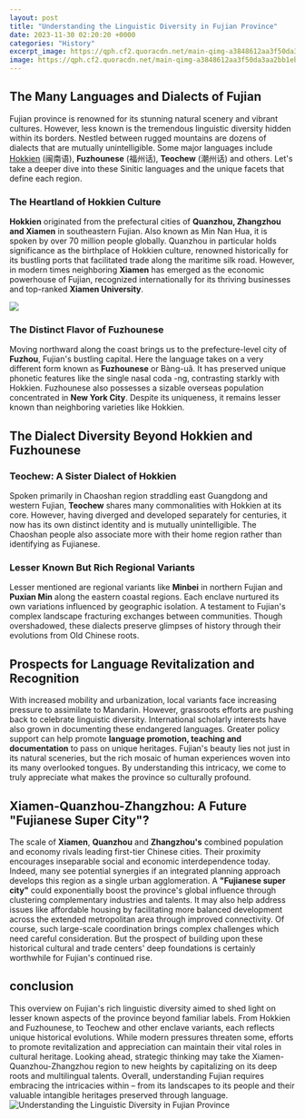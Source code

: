```yaml
---
layout: post
title: "Understanding the Linguistic Diversity in Fujian Province"
date: 2023-11-30 02:20:20 +0000
categories: "History"
excerpt_image: https://qph.cf2.quoracdn.net/main-qimg-a3848612aa3f50da3aa2bb1ebc4160f0-lq
image: https://qph.cf2.quoracdn.net/main-qimg-a3848612aa3f50da3aa2bb1ebc4160f0-lq
---
```


## The Many Languages and Dialects of Fujian  
Fujian province is renowned for its stunning natural scenery and vibrant cultures. However, less known is the tremendous linguistic diversity hidden within its borders. Nestled between rugged mountains are dozens of dialects that are mutually unintelligible. Some major languages include [Hokkien](https://ustoday.github.io/2024-01-10-mon-voyage-au-royaume-uni/) (闽南语), **Fuzhounese** (福州话), **Teochew** (潮州话) and others. Let's take a deeper dive into these Sinitic languages and the unique facets that define each region.
### The Heartland of Hokkien Culture
**Hokkien** originated from the prefectural cities of **Quanzhou, Zhangzhou and Xiamen** in southeastern Fujian. Also known as Min Nan Hua, it is spoken by over 70 million people globally. Quanzhou in particular holds significance as the birthplace of Hokkien culture, renowned historically for its bustling ports that facilitated trade along the maritime silk road. However, in modern times neighboring **Xiamen** has emerged as the economic powerhouse of Fujian, recognized internationally for its thriving businesses and top-ranked **Xiamen University**. 

![](https://qph.cf2.quoracdn.net/main-qimg-966f4e08c4a097d044e73b3bda8f0550-pjlq)
### The Distinct Flavor of Fuzhounese 
Moving northward along the coast brings us to the prefecture-level city of **Fuzhou**, Fujian's bustling capital. Here the language takes on a very different form known as **Fuzhounese** or Bàng-uâ. It has preserved unique phonetic features like the single nasal coda -ng, contrasting starkly with Hokkien. Fuzhounese also possesses a sizable overseas population concentrated in **New York City**. Despite its uniqueness, it remains lesser known than neighboring varieties like Hokkien.
## The Dialect Diversity Beyond Hokkien and Fuzhounese
### Teochew: A Sister Dialect of Hokkien
Spoken primarily in Chaoshan region straddling east Guangdong and western Fujian, **Teochew** shares many commonalities with Hokkien at its core. However, having diverged and developed separately for centuries, it now has its own distinct identity and is mutually unintelligible. The Chaoshan people also associate more with their home region rather than identifying as Fujianese.  
### Lesser Known But Rich Regional Variants
Lesser mentioned are regional variants like **Minbei** in northern Fujian and **Puxian Min** along the eastern coastal regions. Each enclave nurtured its own variations influenced by geographic isolation. A testament to Fujian's complex landscape fracturing exchanges between communities. Though overshadowed, these dialects preserve glimpses of history through their evolutions from Old Chinese roots.
## Prospects for Language Revitalization and Recognition
With increased mobility and urbanization, local variants face increasing pressure to assimilate to Mandarin. However, grassroots efforts are pushing back to celebrate linguistic diversity. International scholarly interests have also grown in documenting these endangered languages. Greater policy support can help promote **language promotion, teaching and documentation** to pass on unique heritages. Fujian's beauty lies not just in its natural sceneries, but the rich mosaic of human experiences woven into its many overlooked tongues. By understanding this intricacy, we come to truly appreciate what makes the province so culturally profound.
## Xiamen-Quanzhou-Zhangzhou: A Future "Fujianese Super City"? 
The scale of **Xiamen**, **Quanzhou** and **Zhangzhou's** combined population and economy rivals leading first-tier Chinese cities. Their proximity encourages inseparable social and economic interdependence today. Indeed, many see potential synergies if an integrated planning approach develops this region as a single urban agglomeration. A **"Fujianese super city"** could exponentially boost the province's global influence through clustering complementary industries and talents. It may also help address issues like affordable housing by facilitating more balanced development across the extended metropolitan area through improved connectivity. Of course, such large-scale coordination brings complex challenges which need careful consideration. But the prospect of building upon these historical cultural and trade centers' deep foundations is certainly worthwhile for Fujian's continued rise.
## conclusion
This overview on Fujian's rich linguistic diversity aimed to shed light on lesser known aspects of the province beyond familiar labels. From Hokkien and Fuzhounese, to Teochew and other enclave variants, each reflects unique historical evolutions. While modern pressures threaten some, efforts to promote revitalization and appreciation can maintain their vital roles in cultural heritage. Looking ahead, strategic thinking may take the Xiamen-Quanzhou-Zhangzhou region to new heights by capitalizing on its deep roots and multilingual talents. Overall, understanding Fujian requires embracing the intricacies within – from its landscapes to its people and their valuable intangible heritages preserved through language.
![Understanding the Linguistic Diversity in Fujian Province](https://qph.cf2.quoracdn.net/main-qimg-a3848612aa3f50da3aa2bb1ebc4160f0-lq)